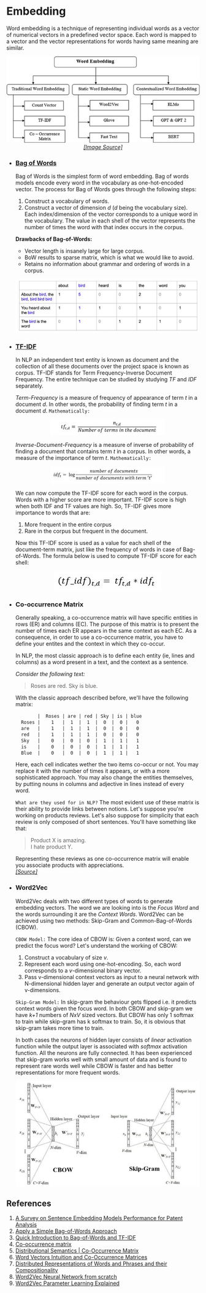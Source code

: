 # Embedding

Word embedding is a technique of representing individual words as a vector of numerical vectors in a predefined
vector space. Each word is mapped to a vector and the vector representations for words having same meaning are
similar.

<p align="center">
    <img src="./../Assets/embedding/embedding.jpg"><br/>
    <a href="https://www.researchgate.net/publication/361134482_A_Survey_on_Sentence_Embedding_Models_Performance_for_Patent_Analysis/figures?lo=1"><i>[Image Source]</i></a>
</p>


- ### [Bag of Words](https://github.com/arunism/NLP-Fundamentals/blob/master/Embedding/bow.ipynb)

    Bag of Words is the simplest form of word embedding. Bag of words models encode every word in the vocabulary
    as one-hot-encoded vector. The process for Bag of Words goes through the following steps:
    1. Construct a vocabulary of words.
    2. Construct a vector of dimension *d* (*d* being the vocabulary size). Each index/dimension of the vector
       corresponds to a unique word in the vocabulary. The value in each shell of the vector represents the number
       of times the word with that index occurs in the corpus.
    
    **Drawbacks of Bag-of-Words:**
    - Vector length is insanely large for large corpus.
    - BoW results to sparse matrix, which is what we would like to avoid.
    - Retains no information about grammar and ordering of words in a corpus.

    <p align="center">
      <img src="./../Assets/embedding/bow.jpg"><br/>
    </p>


- ### [TF-IDF](https://github.com/arunism/NLP-Fundamentals/blob/master/Embedding/bow.ipynb)

    In NLP an independent text entity is known as document and the collection of all these documents over the
    project space is known as corpus. TF-IDF stands for Term Frequency-Inverse Document Frequency.
    The entire technique can be studied by studying _TF_ and _IDF_ separately.

    _Term-Frequency_ is a measure of frequency of appearance of term *t* in a document *d*. In other words,
    the probability of finding term *t* in a document *d*. `Mathematically:`

    <p align="center">
      <img src="./../Assets/embedding/tf.jpg"><br/>
    </p>

    *Inverse-Document-Frequency* is a measure of inverse of probability of finding a document that contains term _t_
    in a corpus. In other words, a measure of the importance of term _t_. `Mathematically:`

    <p align="center">
      <img src="./../Assets/embedding/idf.jpg"><br/>
    </p>

    We can now compute the TF-IDF score for each word in the corpus. Words with a higher score are more important. 
    TF-IDF score is high when both IDF and TF values are high. So, TF-IDF gives more importance to words that are:
    1. More frequent in the entire corpus
    2. Rare in the corpus but frequent in the document.

    Now this TF-IDF score is used as a value for each shell of the document-term matrix, just like the frequency of
    words in case of Bag-of-Words. The formula below is used to compute TF-IDF score for each shell:

    <p align="center">
      <img src="./../Assets/embedding/tf-idf.jpg"><br/>
    </p>


- ### Co-occurrence Matrix

    Generally speaking, a co-occurrence matrix will have specific entities in rows (ER) and columns (EC).
    The purpose of this matrix is to present the number of times each ER appears in the same context as each EC.
    As a consequence, in order to use a co-occurrence matrix, you have to define your entites and the context
    in which they co-occur.

    In NLP, the most classic approach is to define each entity (ie, lines and columns) as a word present in a text,
    and the context as a sentence.

    *Consider the following text:*
    > Roses are red. Sky is blue.

    With the classic approach described before, we'll have the following matrix:

              |  Roses | are | red | Sky | is | blue
        Roses |    1   |  1  |  1  |  0  |  0 |   0
        are   |    1   |  1  |  1  |  0  |  0 |   0
        red   |    1   |  1  |  1  |  0  |  0 |   0
        Sky   |    0   |  0  |  0  |  1  |  1 |   1
        is    |    0   |  0  |  0  |  1  |  1 |   1
        Blue  |    0   |  0  |  0  |  1  |  1 |   1

    Here, each cell indicates wether the two items co-occur or not. You may replace it with the number of times
    it appears, or with a more sophisticated approach. You may also change the entities themselves, by putting
    nouns in columns and adjective in lines instead of every word.

    `What are they used for in NLP?` The most evident use of these matrix is their ability to provide links
    between notions. Let's suppose you're working on products reviews. Let's also suppose for simplicity that
    each review is only composed of short sentences. You'll have something like that:

    > Product X is amazing.<br/>I hate product Y.

    Representing these reviews as one co-occurrence matrix will enable you associate products with appreciations.
    <br/>*[[Source]](https://stackoverflow.com/questions/24073030/what-are-co-occurence-matrixes-and-how-are-they-used-in-nlp)*


- ### Word2Vec

    Word2Vec deals with two different types of words to generate embedding vectors. The word we are looking into
    is the *Focus Word* and the words surrounding it are the *Context Words*. Word2Vec can be achieved using
    two methods: Skip-Gram and Common-Bag-of-Words (CBOW).

    `CBOW Model:` The core idea of CBOW is: Given a context word, can we predict the focus word?
    Let's understand the working of CBOW:
    1. Construct a vocabulary of size _v_.
    2. Represent each word using one-hot-encoding. So, each word corresponds to a *v*-dimensional binary vector.
    3. Pass v-dimensional context vectors as input to a neural network with N-dimensional hidden layer and generate
       an output vector again of v-dimensions.

    `Skip-Gram Model:` In skip-gram the behaviour gets flipped i.e. it predicts context words given the focus word.
    In both CBOW and skip-gram we have *k+1* numbers of *NxV* sized vectors. But CBOW has only 1 softmax to train while
    skip-gram has k softmax to train. So, it is obvious that skip-gram takes more time to train.

    In both cases the neurons of hidden layer consists of _linear_ activation function while the output layer is
    associated with *softmax* activation function. All the neurons are fully connected. It has been experienced that
    skip-gram works well with small amount of data and is found to represent rare words well while CBOW is faster
    and has better representations for more frequent words.

    <p align="center">
      <img src="./../Assets/embedding/w2v.jpg"><br/>
    </p>


## References

1. [A Survey on Sentence Embedding Models Performance for Patent Analysis](https://arxiv.org/abs/2206.02690)
2. [Apply a Simple Bag-of-Words Approach](https://openclassrooms.com/en/courses/6532301-introduction-to-natural-language-processing/6980811-apply-a-simple-bag-of-words-approach)
3. [Quick Introduction to Bag-of-Words and TF-IDF](https://www.analyticsvidhya.com/blog/2020/02/quick-introduction-bag-of-words-bow-tf-idf/)
4. [Co-occurrence matrix](https://en.wikipedia.org/wiki/Co-occurrence_matrix)
5. [Distributional Semantics | Co-Occurrence Matrix](https://medium.com/@imamitsehgal/nlp-series-distributional-semantics-co-occurrence-matrix-31283629951e)
6. [Word Vectors Intuition and Co-Occurrence Matrices](https://towardsdatascience.com/word-vectors-intuition-and-co-occurence-matrixes-a7f67cae16cd)
7. [Distributed Representations of Words and Phrases and their Compositionality](https://arxiv.org/pdf/1310.4546.pdf)
8. [Word2Vec Neural Network from scratch](https://towardsdatascience.com/skip-gram-neural-network-from-scratch-485f2e688238)
9. [Word2Vec Parameter Learning Explained](https://arxiv.org/pdf/1411.2738.pdf)
